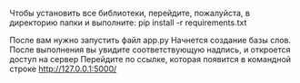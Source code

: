 Чтобы установить все библиотеки, перейдите, пожалуйста, в директорию папки и выполните: 
pip install -r requirements.txt

После вам нужно запустить файл app.py
Начнется создание базы слов. После выполнения вы увидите соответствующую надпись, и откроется доступ на сервер
Перейдите по ссылке, которая появится в командной строке
http://127.0.0.1:5000/
